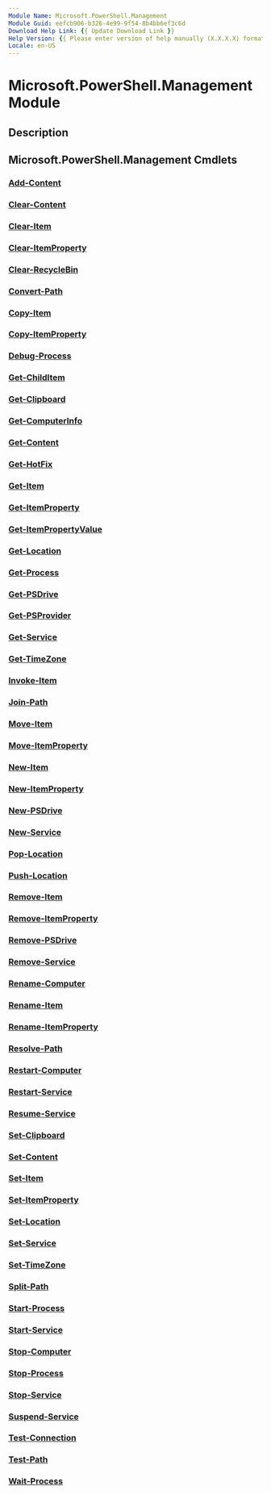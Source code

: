 ```yaml
---
Module Name: Microsoft.PowerShell.Management
Module Guid: eefcb906-b326-4e99-9f54-8b4bb6ef3c6d
Download Help Link: {{ Update Download Link }}
Help Version: {{ Please enter version of help manually (X.X.X.X) format }}
Locale: en-US
---
```


# Microsoft.PowerShell.Management Module
## Description


## Microsoft.PowerShell.Management Cmdlets
### [Add-Content](Add-Content.md)


### [Clear-Content](Clear-Content.md)


### [Clear-Item](Clear-Item.md)


### [Clear-ItemProperty](Clear-ItemProperty.md)


### [Clear-RecycleBin](Clear-RecycleBin.md)


### [Convert-Path](Convert-Path.md)


### [Copy-Item](Copy-Item.md)


### [Copy-ItemProperty](Copy-ItemProperty.md)


### [Debug-Process](Debug-Process.md)


### [Get-ChildItem](Get-ChildItem.md)


### [Get-Clipboard](Get-Clipboard.md)


### [Get-ComputerInfo](Get-ComputerInfo.md)


### [Get-Content](Get-Content.md)


### [Get-HotFix](Get-HotFix.md)


### [Get-Item](Get-Item.md)


### [Get-ItemProperty](Get-ItemProperty.md)


### [Get-ItemPropertyValue](Get-ItemPropertyValue.md)


### [Get-Location](Get-Location.md)


### [Get-Process](Get-Process.md)


### [Get-PSDrive](Get-PSDrive.md)


### [Get-PSProvider](Get-PSProvider.md)


### [Get-Service](Get-Service.md)


### [Get-TimeZone](Get-TimeZone.md)


### [Invoke-Item](Invoke-Item.md)


### [Join-Path](Join-Path.md)


### [Move-Item](Move-Item.md)


### [Move-ItemProperty](Move-ItemProperty.md)


### [New-Item](New-Item.md)


### [New-ItemProperty](New-ItemProperty.md)


### [New-PSDrive](New-PSDrive.md)


### [New-Service](New-Service.md)


### [Pop-Location](Pop-Location.md)


### [Push-Location](Push-Location.md)


### [Remove-Item](Remove-Item.md)


### [Remove-ItemProperty](Remove-ItemProperty.md)


### [Remove-PSDrive](Remove-PSDrive.md)


### [Remove-Service](Remove-Service.md)


### [Rename-Computer](Rename-Computer.md)


### [Rename-Item](Rename-Item.md)


### [Rename-ItemProperty](Rename-ItemProperty.md)


### [Resolve-Path](Resolve-Path.md)


### [Restart-Computer](Restart-Computer.md)


### [Restart-Service](Restart-Service.md)


### [Resume-Service](Resume-Service.md)


### [Set-Clipboard](Set-Clipboard.md)


### [Set-Content](Set-Content.md)


### [Set-Item](Set-Item.md)


### [Set-ItemProperty](Set-ItemProperty.md)


### [Set-Location](Set-Location.md)


### [Set-Service](Set-Service.md)


### [Set-TimeZone](Set-TimeZone.md)


### [Split-Path](Split-Path.md)


### [Start-Process](Start-Process.md)


### [Start-Service](Start-Service.md)


### [Stop-Computer](Stop-Computer.md)


### [Stop-Process](Stop-Process.md)


### [Stop-Service](Stop-Service.md)


### [Suspend-Service](Suspend-Service.md)


### [Test-Connection](Test-Connection.md)


### [Test-Path](Test-Path.md)


### [Wait-Process](Wait-Process.md)


